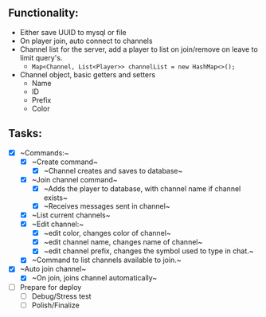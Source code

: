 ## Functionality:
- Either save UUID to mysql or file
- On player join, auto connect to channels
- Channel list for the server, add a player to list on join/remove on leave to limit query's.
    - ``` Map<Channel, List<Player>> channelList = new HashMap<>(); ```
- Channel object, basic getters and setters
    - Name
    - ID
    - Prefix
    - Color

## Tasks:
- [x] ~Commands:~
    - [x] ~Create command~
        - [X] ~Channel creates and saves to database~
    - [X] ~Join channel command~
        - [X] ~Adds the player to database, with channel name if channel exists~
        - [X] ~Receives messages sent in channel~
    - [X] ~List current channels~
    - [X] ~Edit channel:~
        - [X] ~edit color, changes color of channel~
        - [X] ~edit channel name, changes name of channel~
        - [X] ~edit channel prefix, changes the symbol used to type in chat.~
    - [X] ~Command to list channels available to join.~
- [X] ~Auto join channel~
    - [X] ~On join, joins channel automatically~
- [ ] Prepare for deploy
    - [ ] Debug/Stress test
    - [ ] Polish/Finalize
